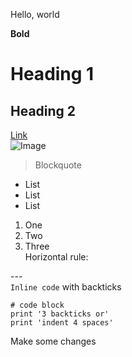 Hello, world

**Bold**
# Heading 1
## Heading 2
[Link](https://www.google.com/url?sa=i&url=https%3A%2F%2Fen.wikipedia.org%2Fwiki%2FImage&psig=AOvVaw1cyyk-0Nh87iuMRBwGErZD&ust=1642215198130000&source=images&cd=vfe&ved=0CAsQjRxqFwoTCIDKtL6esPUCFQAAAAAdAAAAABAD)\
![Image](https://cdn.pixabay.com/photo/2015/04/23/22/00/tree-736885__480.jpg)
> Blockquote
* List
* List
* List
1. One
2. Two
3. Three\
Horizontal rule:

---\
`Inline code` with backticks
```
# code block
print '3 backticks or'
print 'indent 4 spaces'
```
Make some changes